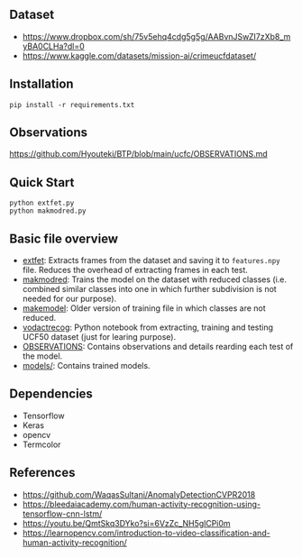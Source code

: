 ## Dataset
- https://www.dropbox.com/sh/75v5ehq4cdg5g5g/AABvnJSwZI7zXb8_myBA0CLHa?dl=0
- https://www.kaggle.com/datasets/mission-ai/crimeucfdataset/

## Installation
```console
pip install -r requirements.txt
```

## Observations
https://github.com/Hyouteki/BTP/blob/main/ucfc/OBSERVATIONS.md

## Quick Start
```console
python extfet.py
python makmodred.py
```

## Basic file overview
- [extfet](https://github.com/Hyouteki/BTP/blob/main/ucfc/extfet.py): Extracts frames from the dataset and saving it to `features.npy` file. Reduces the overhead of extracting frames in each test.
- [makmodred](https://github.com/Hyouteki/BTP/blob/main/ucfc/makmodred.py): Trains the model on the dataset with reduced classes (i.e. combined similar classes into one in which further subdivision is not needed for our purpose).
- [makemodel](https://github.com/Hyouteki/BTP/blob/main/ucfc/makemodel.py): Older version of training file in which classes are not reduced.
- [vodactrecog](https://github.com/Hyouteki/BTP/blob/main/ucfc/vodactrecog.ipynb): Python notebook from extracting, training and testing UCF50 dataset (just for learing purpose).
- [OBSERVATIONS](https://github.com/Hyouteki/BTP/blob/main/ucfc/OBSERVATIONS.md): Contains observations and details rearding each test of the model.
- [models/](https://github.com/Hyouteki/BTP/tree/main/ucfc/models): Contains trained models.

## Dependencies
- Tensorflow
- Keras
- opencv
- Termcolor

## References
- https://github.com/WaqasSultani/AnomalyDetectionCVPR2018
- https://bleedaiacademy.com/human-activity-recognition-using-tensorflow-cnn-lstm/
- https://youtu.be/QmtSkq3DYko?si=6VzZc_NH5glCPi0m
- https://learnopencv.com/introduction-to-video-classification-and-human-activity-recognition/

